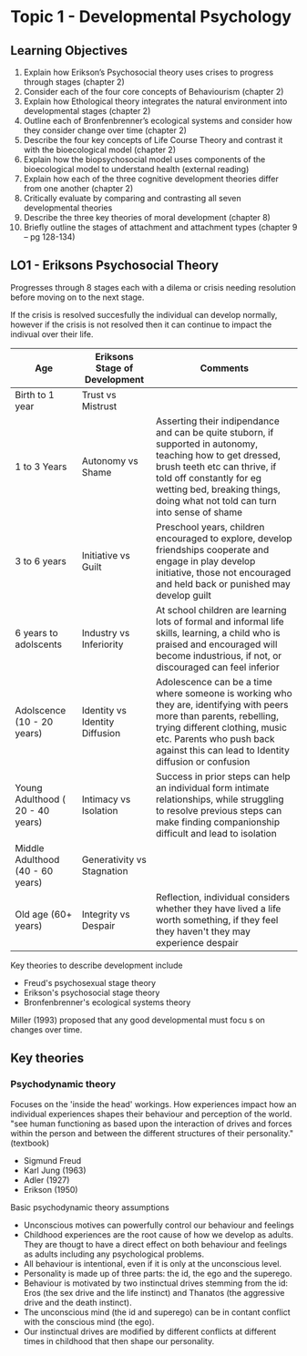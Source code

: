 # Topic 1 - Developmental Psychology

## Learning Objectives

1. Explain how Erikson’s Psychosocial theory uses crises to progress through stages (chapter 2)
2. Consider each of the four core concepts of Behaviourism (chapter 2)
3. Explain how Ethological theory integrates the natural environment into developmental stages (chapter 2)
4. Outline each of Bronfenbrenner’s ecological systems and consider how they consider change over time (chapter 2)
5. Describe the four key concepts of Life Course Theory and contrast it with the bioecological model (chapter 2)
6. Explain how the biopsychosocial model uses components of the bioecological model to understand health (external reading)
7. Explain how each of the three cognitive development theories differ from one another (chapter 2)
8. Critically evaluate by comparing and contrasting all seven developmental theories
9. Describe the three key theories of moral development (chapter 8)
10. Briefly outline the stages of attachment and attachment types (chapter 9 – pg 128-134)

## LO1 - Eriksons Psychosocial Theory
Progresses through 8 stages each with a dilema or crisis needing resolution before moving on to  the next stage.

If the crisis is resolved succesfully the individual can develop normally, however if the crisis is not resolved then it can continue to impact the indivual over their life.

| Age | Eriksons Stage of Development | Comments |
| --- | --- | --- |
| Birth to 1 year | Trust vs Mistrust |
| 1 to 3 Years | Autonomy vs Shame | Asserting their indipendance and can be quite stuborn, if supported in autonomy, teaching how to get dressed, brush teeth etc can thrive,  if told off constantly for eg wetting bed, breaking things, doing what not told can turn into sense of shame |
| 3 to 6 years | Initiative vs Guilt | Preschool years, children encouraged to explore, develop friendships cooperate and engage in play develop initiative,  those not encouraged and held back or punished may develop guilt
| 6 years to adolscents | Industry vs Inferiority | At school children are learning lots of formal and informal life skills,  learning,  a child who is praised and encouraged will become industrious,      if not,  or discouraged can feel inferior
| Adolscence (10 - 20 years) | Identity vs Identity Diffusion | Adolescence can be a time where someone is working who they are, identifying with peers more than parents, rebelling, trying different clothing, music etc.   Parents who push back against this can lead to Identity diffusion or confusion |
| Young Adulthood ( 20 - 40 years) | Intimacy vs Isolation | Success in prior steps can help an individual form intimate relationships, while struggling to resolve previous steps can make finding companionship difficult and lead to isolation |
| Middle Adulthood (40 - 60 years) | Generativity vs Stagnation |
| Old age (60+ years) | Integrity vs Despair | Reflection,  individual considers whether they have lived a life worth something,  if they feel they haven't they may experience despair |

Key theories to describe development include
* Freud's psychosexual stage theory
* Erikson's psychosocial stage theory
* Bronfenbrenner's ecological systems theory

Miller (1993) proposed that any good developmental must focu s on changes over
time.

## Key theories

### Psychodynamic theory
Focuses on the 'inside the head' workings. How experiences impact how an
individual experiences shapes their behaviour and perception of the world.
"see human functioning as based upon the interaction of drives and forces within the person and between the different structures of their personality." (textbook)
* Sigmund Freud
* Karl Jung (1963)
* Adler (1927)
* Erikson (1950)

Basic psychodynamic theory assumptions
* Unconscious motives can powerfully control our behaviour and feelings
* Childhood experiences are the root cause of how we develop as adults. 
They are thougt to have a direct effect on both behaviour and feelings as
adults including any psychological problems.
* All behaviour is intentional, even if it is only at the unconscious level.
* Personality is made up of three parts: the id, the ego and the superego.
* Behaviour is motivated by two instinctual drives stemming from the id: Eros
(the sex drive and the life instinct) and Thanatos (the aggressive drive and
the death instinct).
* The unconscious mind (the id and superego) can be in contant conflict with
the conscious mind (the ego).
* Our instinctual drives are modified by different conflicts at different times
in childhood that then shape our personality.

